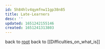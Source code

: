 ```yaml
---
id: 5h84hlv4qymfnw11gp38n85
title: Late-Learners
desc: ''
updated: 1651242155146
created: 1651241313803
---
```

back to [root](https://github.com/makikuri/nousmonkey/blob/Ancient-Philosophy/root.md)
back to [[Difficulties_on_what_is]]
